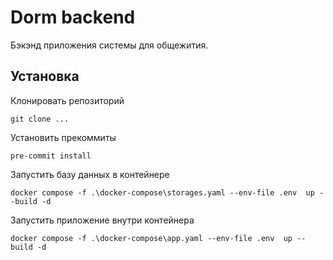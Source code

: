 # Dorm backend

Бэкэнд приложения системы для общежития.

## Установка

Клонировать репозиторий
```
git clone ...
```

Установить прекоммиты
```
pre-commit install
```

Запустить базу данных в контейнере
```
docker compose -f .\docker-compose\storages.yaml --env-file .env  up --build -d
```

Запустить приложение внутри контейнера
```
docker compose -f .\docker-compose\app.yaml --env-file .env  up --build -d
```